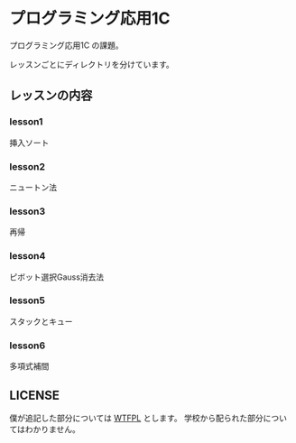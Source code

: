 # プログラミング応用1C

プログラミング応用1C の課題。

レッスンごとにディレクトリを分けています。

## レッスンの内容

### lesson1

挿入ソート

### lesson2

ニュートン法

### lesson3

再帰

### lesson4

ピボット選択Gauss消去法

### lesson5

スタックとキュー

### lesson6

多項式補間

## LICENSE

僕が追記した部分については [WTFPL](http://www.wtfpl.net/) とします。
学校から配られた部分についてはわかりません。
